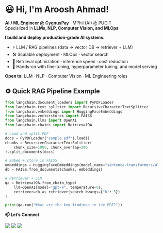 # 😃 Hi, I'm Aroosh Ahmad!

**AI / ML Engineer @ [CygnusPay](https://cygnuspay.com)** · MPhil (AI) @ [PUCIT](https://www.pu.edu.pk/)  
Specialized in **LLMs, NLP, Computer Vision, and MLOps**

**I build and deploy production-grade AI systems.**  
- ⚡ LLM / RAG pipelines (data → vector DB → retriever + LLM)
- 🛠️ Scalable deployment · MLOps · vector search  
- 🎯 Retrieval optimization · inference speed · cost reduction  
- 🚀 Hands-on with fine-tuning, hyperparameter tuning, and model serving  

**Open to:** LLM · NLP · Computer Vision · ML Engineering roles  

## ⚙️ Quick RAG Pipeline Example

```python
from langchain.document_loaders import PyPDFLoader
from langchain.text_splitter import RecursiveCharacterTextSplitter
from langchain.embeddings import HuggingFaceEmbeddings
from langchain.vectorstores import FAISS
from langchain.llms import OpenAI
from langchain.chains import RetrievalQA

# Load and split PDF
docs = PyPDFLoader("sample.pdf").load()
chunks = RecursiveCharacterTextSplitter(
    chunk_size=1000, chunk_overlap=200
).split_documents(docs)

# Embed + store in FAISS
embeddings = HuggingFaceEmbeddings(model_name="sentence-transformers/all-MiniLM-L6-v2")
db = FAISS.from_documents(chunks, embeddings)

# Retriever + LLM
qa = RetrievalQA.from_chain_type(
    llm=OpenAI(model="gpt-4", temperature=0),
    retriever=db.as_retriever(search_kwargs={"k": 5})
)

print(qa.run("What are the key findings in the PDF?"))

```

**📫 Let’s Connect**
<p align="left"> 
  <a href="mailto:arooshahmad.ai@gmail.com"><img src="https://img.shields.io/badge/Email-D14836?style=for-the-badge&logo=gmail&logoColor=white"/></a> 
  <a href="https://www.linkedin.com/in/arushahmd"><img src="https://img.shields.io/badge/LinkedIn-0077b5?style=for-the-badge&logo=linkedin&logoColor=white"/></a> 
  <a href="https://github.com/arushahmd"><img src="https://img.shields.io/badge/GitHub-000?style=for-the-badge&logo=github&logoColor=white"/></a> 
</p>
